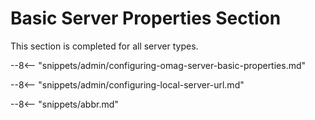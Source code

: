 <!-- SPDX-License-Identifier: CC-BY-4.0 -->
<!-- Copyright Contributors to the Egeria project. -->

# Basic Server Properties Section

This section is completed for all server types.

--8<-- "snippets/admin/configuring-omag-server-basic-properties.md"

--8<-- "snippets/admin/configuring-local-server-url.md"


--8<-- "snippets/abbr.md"
